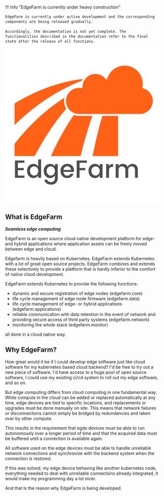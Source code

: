 !!! info "EdgeFarm is currently under heavy construction"

    EdgeFarm is currently under active development and the corresponding components are being released gradually.

    Accordingly, the documentation is not yet complete. The functionalities described in the documentation refer to the final state after the release of all functions.

![](../assets/EdgeFarmLogo_with_text.png)

## What is EdgeFarm

***Seamless edge computing***

EdgeFarm is an open source cloud native development platform for edge- and hybrid applications where application assets can be freely moved between edge and cloud.

Edgefarm is heavily based on Kubernetes. EdgeFarm extends Kubernetes with a lot of great open source projects. EdgeFarm combines and extends these selectively to provide a platform that is hardly inferior to the comfort of native cloud development.

EdgeFarm extends Kubernetes to provide the following functions:

* dynamic and secure registration of edge nodes (edgefarm.core)
* life cycle management of edge node firmware (edgefarm.data)
* life cycle management of edge- or hybrid applications (edgefarm.applications)
* reliable communication with data retention in the event of network and providing secure access of  third party systems (edgefarm.network)
* monitoring the whole stack (edgefarm.monitor)

all done in a cloud native way.

## Why EdgeFarm?

How great would it be if I could develop edge software just like cloud software for my kubernetes based cloud backend? I'd be free to try out a new piece of software, I'd have access to a huge pool of open source software, I could use my existing ci/cd system to roll out my edge software, and so on.

But edge computing differs from cloud computing in one fundamental way. While compute in the cloud can be added or replaced automatically at any time, edge devices are tied to specific locations, and replacements or upgrades must be done manually on site. This means that network failures or disconnections cannot simply be bridged by redundancies and taken over by other compute.

This results in the requirement that egde devices must be able to run autonomously over a longer period of time and that the acquired data must be buffered until a connection is available again.

All software used on the edge devices must be able to handle unreliable network connections and synchronize with the backend system when the connection is restored.

If this was solved, my edge device behaving like another kubernetes node, everything needed to deal with unreliable connections already integrated, it would make my programming day a lot nicer.

And that is the reason why EdgeFarm is being developed.
